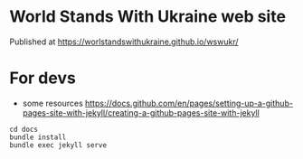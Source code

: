 # World Stands With Ukraine web site
 
Published at https://worlstandswithukraine.github.io/wswukr/

# For devs 
* some resources
  https://docs.github.com/en/pages/setting-up-a-github-pages-site-with-jekyll/creating-a-github-pages-site-with-jekyll

````
cd docs
bundle install
bundle exec jekyll serve
````